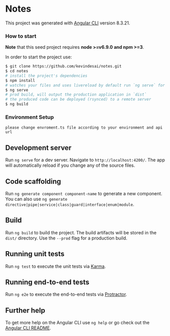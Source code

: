# Notes

This project was  generated with [Angular CLI](https://github.com/angular/angular-cli) version 8.3.21.

### How to start

**Note** that this seed project requires **node >=v6.9.0 and npm >=3**.

In order to start the project use:

```bash
$ git clone https://github.com/kevindesai/notes.git
$ cd notes
# install the project's dependencies
$ npm install
# watches your files and uses livereload by default run `ng serve` for a dev server. Navigate to `http://localhost:4200/`. The app will automatically reload if you change any of the source files.
$ ng serve
# prod build, will output the production application in `dist`
# the produced code can be deployed (rsynced) to a remote server
$ ng build
```
### Environment Setup
```
please change envroment.ts file according to your environment and api url 
````

## Development server

Run `ng serve` for a dev server. Navigate to `http://localhost:4200/`. The app will automatically reload if you change any of the source files.

## Code scaffolding

Run `ng generate component component-name` to generate a new component. You can also use `ng generate directive|pipe|service|class|guard|interface|enum|module`.

## Build

Run `ng build` to build the project. The build artifacts will be stored in the `dist/` directory. Use the `--prod` flag for a production build.

## Running unit tests

Run `ng test` to execute the unit tests via [Karma](https://karma-runner.github.io).

## Running end-to-end tests

Run `ng e2e` to execute the end-to-end tests via [Protractor](http://www.protractortest.org/).

## Further help

To get more help on the Angular CLI use `ng help` or go check out the [Angular CLI README](https://github.com/angular/angular-cli/blob/master/README.md).
